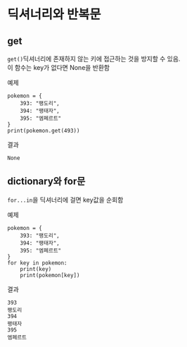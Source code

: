 # 딕셔너리와 반복문

## get

`get()`딕셔너리에 존재하지 않는 키에 접근하는 것을 방지할 수 있음.  
이 함수는 key가 없다면 None을 반환함

예제
```
pokemon = {
    393: "팽도리",
    394: "팽태자",
    395: "엠페르트"
}
print(pokemon.get(493))
```

결과
```
None
```

## dictionary와 for문

`for...in`을 딕셔너리에 걸면 key값을 순회함

예제
```
pokemon = {
    393: "팽도리",
    394: "팽태자",
    395: "엠페르트"
}
for key in pokemon:
    print(key)
    print(pokemon[key])
```

결과
```
393
팽도리
394
팽태자
395
엠페르트
```

